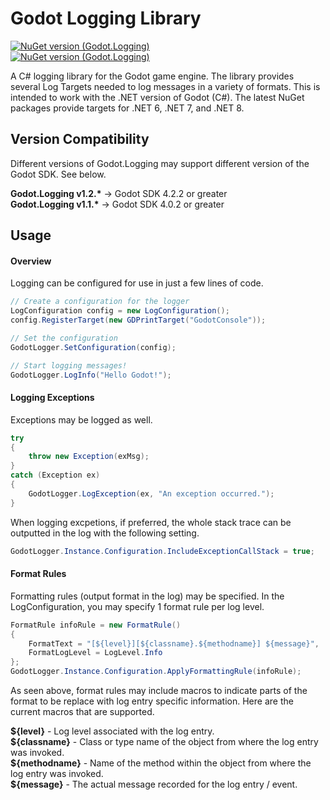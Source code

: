 # Godot Logging Library
[![NuGet version (Godot.Logging)](https://img.shields.io/badge/nuget-v1.2-blue?style=flat-square)](https://www.nuget.org/packages/Godot.Logging/1.2/)\
[![NuGet version (Godot.Logging)](https://img.shields.io/badge/nuget-v1.1.4-blue?style=flat-square)](https://www.nuget.org/packages/Godot.Logging/1.1.4/)

A C# logging library for the Godot game engine. The library provides several Log Targets needed to log messages in a variety of formats. This is intended to work with the .NET version of Godot (C#). The latest NuGet packages provide targets for .NET 6, .NET 7, and .NET 8.

## Version Compatibility
Different versions of Godot.Logging may support different version of the Godot SDK. See below.

**Godot.Logging v1.2.\*** -> Godot SDK 4.2.2 or greater\
**Godot.Logging v1.1.\*** -> Godot SDK 4.0.2 or greater

## Usage
#### Overview
Logging can be configured for use in just a few lines of code.
```C#
// Create a configuration for the logger
LogConfiguration config = new LogConfiguration();
config.RegisterTarget(new GDPrintTarget("GodotConsole"));

// Set the configuration
GodotLogger.SetConfiguration(config);

// Start logging messages!
GodotLogger.LogInfo("Hello Godot!");
```

#### Logging Exceptions
Exceptions may be logged as well.
```C#
try
{
    throw new Exception(exMsg);
}
catch (Exception ex)
{
    GodotLogger.LogException(ex, "An exception occurred.");
}
```

When logging excpetions, if preferred, the whole stack trace can be outputted in the log with the following setting.
```C#
GodotLogger.Instance.Configuration.IncludeExceptionCallStack = true;
```

#### Format Rules
Formatting rules (output format in the log) may be specified. In the LogConfiguration, you may specify 1 format rule per log level.

```C#
FormatRule infoRule = new FormatRule()
{
    FormatText = "[${level}][${classname}.${methodname}] ${message}",
    FormatLogLevel = LogLevel.Info
};
GodotLogger.Instance.Configuration.ApplyFormattingRule(infoRule);
```
As seen above, format rules may include macros to indicate parts of the format to be replace with log entry specific information. Here are the current macros that are supported.

**\${level}** - Log level associated with the log entry.\
**\${classname}** - Class or type name of the object from where the log entry was invoked.\
**\${methodname}** - Name of the method within the object from where the log entry was invoked.\
**\${message}** - The actual message recorded for the log entry / event.